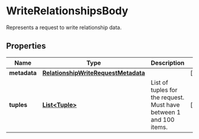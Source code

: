 

# WriteRelationshipsBody

Represents a request to write relationship data.

## Properties

| Name | Type | Description | Notes |
|------------ | ------------- | ------------- | -------------|
|**metadata** | [**RelationshipWriteRequestMetadata**](RelationshipWriteRequestMetadata.md) |  |  [optional] |
|**tuples** | [**List&lt;Tuple&gt;**](Tuple.md) | List of tuples for the request. Must have between 1 and 100 items. |  [optional] |



